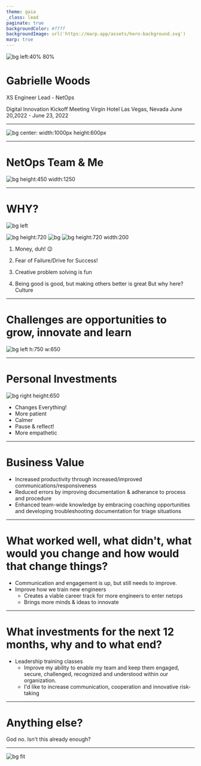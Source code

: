 ```yaml
---
theme: gaia
_class: lead
paginate: true
backgroundColor: #ffff
backgroundImage: url('https://marp.app/assets/hero-background.svg')
marp: true
---
```


![bg left:40% 80%](https://github.com/gwoodsfs/xs2020/blob/5dc09ec882b5fca564586f0f578db4207d40aa61/gwoods%20headshot%202022.jpg?raw=true)

# **Gabrielle Woods**

XS Engineer Lead - NetOps

Digital Innovation Kickoff Meeting
Virgin Hotel Las Vegas, Nevada
June 20,2022 - June 23, 2022




---


![bg center: width:1000px height:600px](https://github.com/gwoodsfs/DI2022V2/blob/main/what-would-you-say-you-do-here.jpg?raw=true)




---

# NetOps Team & Me

![bg height:450 width:1250](https://github.com/gwoodsfs/DI2022V2/blob/main/mermaid-diagram-20220518161749.png?raw=true)


---

# WHY?
![bg left](https://dynaimage.cdn.cnn.com/cnn/c_fill,g_auto,w_1200,h_675,ar_16:9/https%3A%2F%2Fcdn.cnn.com%2Fcnnnext%2Fdam%2Fassets%2F220527141447-money-happiness-wellness-stock.jpg)

![bg height:720](https://github.com/gwoodsfs/DI2022V2/blob/main/Fail2.JPG?raw=true)
![bg ](https://i.cbc.ca/1.6464261.1653420856!/fileImage/httpImage/puzzle.jpeg)
![bg height:720 width:200](https://github.com/gwoodsfs/DI2022V2/blob/main/lift-up.jpg?raw=true)

1. Money, duh! :wink:

1. Fear of Failure/Drive for Success!
3. Creative problem solving is fun
4. Being good is good, but making others better is great
But why here? Culture

---
# Challenges are opportunities to grow, innovate and learn
![bg left h:750 w:650](https://github.com/gwoodsfs/DI2022V2/blob/main/Challenge-and-Opportunity.jpg?raw=true)

---
# Personal Investments 
![bg right height:650](https://github.com/gwoodsfs/DI2022V2/blob/main/Ender2.jpg?raw=true)
- Changes Everything!
- More patient
- Calmer
- Pause & reflect!
- More empathetic


---
# Business Value
- Increased productivity through increased/improved communications/responsiveness
- Reduced errors by improving documentation & adherance to process and procedure
- Enhanced team-wide knowledge by embracing coaching opportunities and developing troubleshooting documentation for triage situations
---
# What worked well, what didn't, what would you change and how would that change things?
- Communication and engagement is up, but still needs to improve.
- Improve how we train new engineers
    - Creates a viable career track for more engineers to enter netops
    - Brings more minds & ideas to innovate

---
# What investments for the next 12 months, why and to what end?
- Leadership training classes
    - Improve my ability to enable my team and keep them engaged, secure, challenged, recognized and understood within our organization. 
    - I'd like to increase communication, cooperation and innovative risk-taking

---
# Anything else?
God no. Isn't this already enough?

---

![bg fit](https://race.agency/wp-content/uploads/2014/07/Questions-and-answers_public-relations-agency_media-relations.jpg)